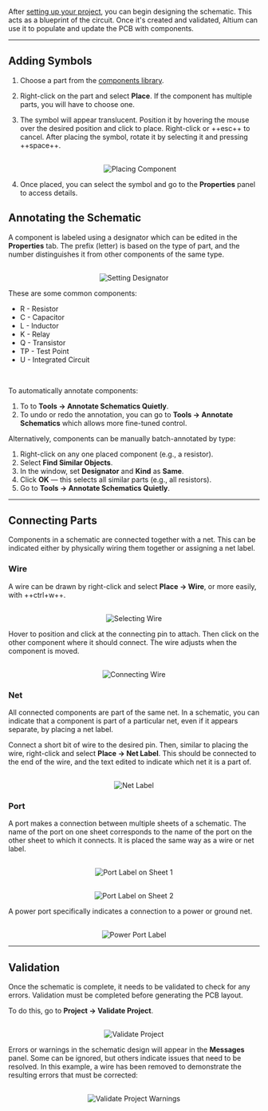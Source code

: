 After [setting up your project](../../Hardware/Altium/project-setup.md), you can begin designing the schematic. This acts as a blueprint of the circuit. Once it's created and validated, Altium can use it to populate and update the PCB with components.

---

## Adding Symbols

1. Choose a part from the [components library](../../Hardware/Altium/library.md).

2. Right-click on the part and select **Place**. If the component has multiple parts, you will have to choose one.

3. The symbol will appear translucent. Position it by hovering the mouse over the desired position and click to place. Right-click or ++esc++ to cancel. After placing the symbol, rotate it by selecting it and pressing ++space++.

    <div style="text-align: center; margin-top: 30px;">
        <img src="/../../Hardware/Altium/Images/placing-component.png" alt="Placing Component"  style="max-width: 100%; height: auto;"/>
    </div>

4. Once placed, you can select the symbol and go to the **Properties** panel to access details.

## Annotating the Schematic

A component is labeled using a designator which can be edited in the **Properties** tab. The prefix (letter) is based on the type of part, and the number distinguishes it from other components of the same type.

<div style="text-align: center; margin-top: 30px;">
    <img src="/../../Hardware/Altium/Images/set-designator.png" alt="Setting Designator"  style="max-width: 100%; height: auto;"/>
</div>

These are some common components:

- R - Resistor 
- C - Capacitor
- L - Inductor
- K - Relay
- Q - Transistor
- TP - Test Point
- U - Integrated Circuit

<br>

To automatically annotate components:

1. To to **Tools → Annotate Schematics Quietly**.
2. To undo or redo the annotation, you can go to **Tools → Annotate Schematics** which allows more fine-tuned control.

Alternatively, components can be manually batch-annotated by type:

1. Right-click on any one placed component (e.g., a resistor).
2. Select **Find Similar Objects**.
3. In the window, set **Designator** and **Kind** as **Same**.
4. Click **OK** — this selects all similar parts (e.g., all resistors).
5. Go to **Tools → Annotate Schematics Quietly**.

---

## Connecting Parts

Components in a schematic are connected together with a net. This can be indicated either by physically wiring them together or assigning a net label. 

### Wire

A wire can be drawn by right-click and select **Place → Wire**, or more easily, with ++ctrl+w++.

<div style="text-align: center; margin-top: 30px;">
    <img src="/../../Hardware/Altium/Images/select-wire.png" alt="Selecting Wire"  style="max-width: 100%; height: auto;"/>
</div>

Hover to position and click at the connecting pin to attach. Then click on the other component where it should connect. The wire adjusts when the component is moved.

<div style="text-align: center; margin-top: 30px;">
    <img src="/../../Hardware/Altium/Images/connecting-wire.png" alt="Connecting Wire"  style="max-width: 100%; height: auto;"/>
</div>

### Net

All connected components are part of the same net. In a schematic, you can indicate that a component is part of a particular net, even if it appears separate, by placing a net label.

Connect a short bit of wire to the desired pin. Then, similar to placing the wire, right-click and select **Place → Net Label**. This should be connected to the end of the wire, and the text edited to indicate which net it is a part of.

<div style="text-align: center; margin-top: 30px;">
    <img src="/../../Hardware/Altium/Images/net-label.png" alt="Net Label"  style="max-width: 100%; height: auto;"/>
</div>

### Port

A port makes a connection between multiple sheets of a schematic. The name of the port on one sheet corresponds to the name of the port on the other sheet to which it connects. It is placed the same way as a wire or net label.

<div style="text-align: center; margin-top: 30px;">
    <img src="/../../Hardware/Altium/Images/port-label-1.png" alt="Port Label on Sheet 1"  style="max-width: 50%; height: auto;"/>
</div>

<div style="text-align: center; margin-top: 30px;">
    <img src="/../../Hardware/Altium/Images/port-label-2.png" alt="Port Label on Sheet 2"  style="max-width: 50%; height: auto;"/>
</div>

A power port specifically indicates a connection to a power or ground net.

<div style="text-align: center; margin-top: 30px;">
    <img src="/../../Hardware/Altium/Images/power-port-label.png" alt="Power Port Label"  style="max-width: 48%; height: auto;"/>
</div>

---

## Validation

Once the schematic is complete, it needs to be validated to check for any errors. Validation must be completed before generating the PCB layout.

To do this, go to **Project → Validate Project**.

<div style="text-align: center; margin-top: 30px;">
    <img src="/../../Hardware/Altium/Images/validate-project.png" alt="Validate Project"  style="max-width: 100%; height: auto;"/>
</div>

Errors or warnings in the schematic design will appear in the **Messages** panel. Some can be ignored, but others indicate issues that need to be resolved. In this example, a wire has been removed to demonstrate the resulting errors that must be corrected:

<div style="text-align: center; margin-top: 30px;">
    <img src="/../../Hardware/Altium/Images/validate-project-warnings.png" alt="Validate Project Warnings"  style="max-width: 100%; height: auto;"/>
</div>